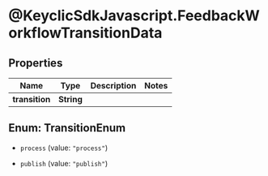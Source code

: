 # @KeyclicSdkJavascript.FeedbackWorkflowTransitionData

## Properties
Name | Type | Description | Notes
------------ | ------------- | ------------- | -------------
**transition** | **String** |  | 


<a name="TransitionEnum"></a>
## Enum: TransitionEnum


* `process` (value: `"process"`)

* `publish` (value: `"publish"`)




